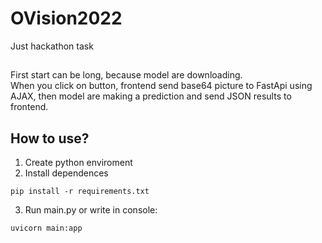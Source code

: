 # OVision2022
Just hackathon task

##
First start can be long, because model are downloading. <br>
When you click on button, frontend send base64 picture to FastApi using AJAX, then model are making a prediction and send JSON results to frontend.

## How to use?
1. Create python enviroment
2. Install dependences
```
pip install -r requirements.txt
```
3. Run main.py or write in console:
```
uvicorn main:app
```

